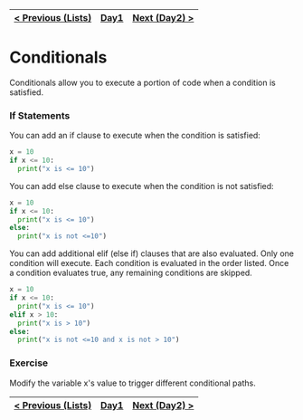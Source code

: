 |[< Previous (Lists)](Lists.md) | [Day1](../README.md)| [Next (Day2) >](../README.md) |
|----|----|----|
# Conditionals

Conditionals allow you to execute a portion of code when a condition is satisfied.

### If Statements
You can add an if clause to execute when the condition is satisfied:

```python
x = 10
if x <= 10:
  print("x is <= 10")
```

You can add else clause to execute when the condition is not satisfied:

```python
x = 10
if x <= 10:
  print("x is <= 10")
else:
  print("x is not <=10")
```

You can add additional elif (else if) clauses that are also evaluated. Only one condition 
will execute. Each condition is evaluated in the order listed.  Once a condition evaluates
true, any remaining conditions are skipped.

```python
x = 10
if x <= 10:
  print("x is <= 10")
elif x > 10:
  print("x is > 10") 
else:
  print("x is not <=10 and x is not > 10")
```

### Exercise

Modify the variable x's value to trigger different conditional paths.


|[< Previous (Lists)](Lists.md) | [Day1](../README.md)| [Next (Day2) >](../README.md) |
|----|----|----|